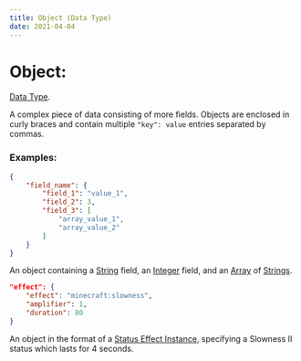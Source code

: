 ```yaml
---
title: Object (Data Type)
date: 2021-04-04
---
```

# Object:

[Data Type](../data_types.md).

A complex piece of data consisting of more fields. Objects are enclosed in curly braces and contain multiple `"key": value` entries separated by commas.

### Examples:

```json
{
	"field_name": {
		"field_1": "value_1",
		"field_2": 3,
		"field_3": [
			"array_value_1",
			"array_value_2"
		]
	}
}
```
An object containing a [String](string.md) field, an [Integer](integer.md) field, and an [Array](array.md) of [Strings](string.md).
<br>

```json
"effect": {
    "effect": "minecraft:slowness",
    "amplifier": 1,
    "duration": 80
}
```

An object in the format of a [Status Effect Instance](status_effect_instance.md), specifying a Slowness II status which lasts for 4 seconds.